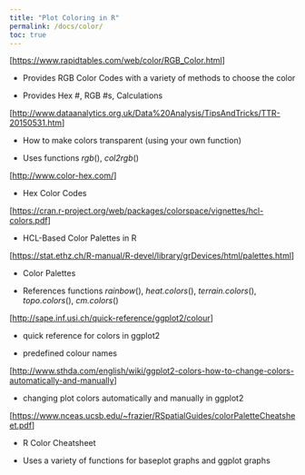 ```yaml
---
title: "Plot Coloring in R"
permalink: /docs/color/
toc: true
---
```



\[<https://www.rapidtables.com/web/color/RGB_Color.html>\]

-   Provides RGB Color Codes with a variety of methods to choose the color

-   Provides Hex \#, RGB \#s, Calculations

\[<http://www.dataanalytics.org.uk/Data%20Analysis/TipsAndTricks/TTR-20150531.htm>\]

-   How to make colors transparent (using your own function)

-   Uses functions *rgb*(), *col2rgb*()

\[<http://www.color-hex.com/>\]

-   Hex Color Codes

\[<https://cran.r-project.org/web/packages/colorspace/vignettes/hcl-colors.pdf>\]

-   HCL-Based Color Palettes in R

\[<https://stat.ethz.ch/R-manual/R-devel/library/grDevices/html/palettes.html>\]

-   Color Palettes

-   References functions *rainbow*(), *heat.colors*(), *terrain.colors*(), *topo.colors*(), *cm.colors*()

\[<http://sape.inf.usi.ch/quick-reference/ggplot2/colour>\]

-   quick reference for colors in ggplot2

-   predefined colour names

\[<http://www.sthda.com/english/wiki/ggplot2-colors-how-to-change-colors-automatically-and-manually>\]

-   changing plot colors automatically and manually in ggplot2

\[<https://www.nceas.ucsb.edu/~frazier/RSpatialGuides/colorPaletteCheatsheet.pdf>\]

-   R Color Cheatsheet

-   Uses a variety of functions for baseplot graphs and ggplot graphs
